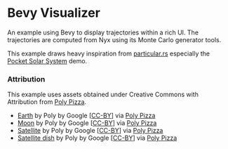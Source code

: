 # Bevy Visualizer

An example using Bevy to display trajectories within a rich UI. The trajectories
are computed from Nyx using its Monte Carlo generator tools.

This example draws heavy inspiration from [particular.rs](https://particular.rs/)
especially the [Pocket Solar System](https://particular.rs/demos/pocket-solar-system/)
demo.

### Attribution

This example uses assets obtained under Creative Commons with Attribution from
[Poly Pizza](https://poly.pizza).

- [Earth](assets/Earth.glb) by Poly by Google [[CC-BY](https://creativecommons.org/licenses/by/3.0/)] via [Poly Pizza](https://poly.pizza/m/cfM9k9LFaLz)
- [Moon](assets/Moon.glb) by Poly by Google [[CC-BY](https://creativecommons.org/licenses/by/3.0/)] via [Poly Pizza](https://poly.pizza/m/9OPocAqXM0u)
- [Satellite](assets/Satellite.glb) by Poly by Google [[CC-BY](https://creativecommons.org/licenses/by/3.0/)] via [Poly Pizza](https://poly.pizza/m/fmYHY1leH_P)
- [Satellite dish](assets/Satellite-dish.glb) by Poly by Google [[CC-BY](https://creativecommons.org/licenses/by/3.0/)] via [Poly Pizza](https://poly.pizza/m/5iVbfDhRnN7)
